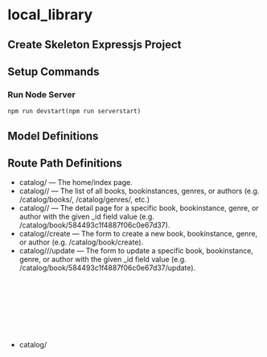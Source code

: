 # local_library

## Create Skeleton Expressjs Project

## Setup Commands
### Run Node Server
```
npm run devstart(npm run serverstart)
```

## Model Definitions

## Route Path Definitions
* catalog/ — The home/index page.
* catalog/<objects>/ — The list of all books, bookinstances, genres, or authors (e.g. /catalog/books/, /catalog/genres/, etc.)
* catalog/<object>/<id> — The detail page for a specific book, bookinstance, genre, or author with the given _id field value (e.g. /catalog/book/584493c1f4887f06c0e67d37).
* catalog/<object>/create — The form to create a new book, bookinstance, genre, or author (e.g. /catalog/book/create).
* catalog/<object>/<id>/update — The form to update a specific book, bookinstance, genre, or author with the given _id field value (e.g. /catalog/book/584493c1f4887f06c0e67d37/update).
* catalog/<object>/<id>/delete — The form to delete a specific book, bookinstance, genre, author with the given _id field value (e.g. /catalog/book/584493c1f4887f06c0e67d37/delete).

## Tech Stack
### Mongoose
A npm module that controls MongoDB instance.

### ExpressJS
A nodejs web framework.

### Pug
A Template engine.

## npm Modules
express-generator(npm install express-generator -g)
nodemon(npm install nodemon -g)
async(npm install async)
luxon(npm install luxon)


## ExpressJS Setup
```
express <app name> --view=pug
cd <app name>
npm install
```
then, add the following code to script section in package.json
```
  "scripts": {
    "start": "node ./bin/www",
    "devstart": "nodemon ./bin/www",
    "serverstart": "DEBUG=express-locallibrary-tutorial:* npm run devstart"
  },
```
